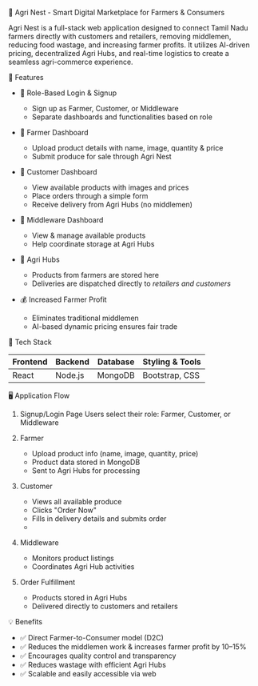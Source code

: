 🌾 Agri Nest - Smart Digital Marketplace for Farmers & Consumers

Agri Nest is a full-stack web application designed to connect Tamil Nadu farmers directly with customers and retailers, removing middlemen, reducing food wastage, and increasing farmer profits. It utilizes AI-driven pricing, decentralized Agri Hubs, and real-time logistics to create a seamless agri-commerce experience.


🚀 Features

- 🔐 Role-Based Login & Signup  
  - Sign up as Farmer, Customer, or Middleware
  - Separate dashboards and functionalities based on role

- 🌱 Farmer Dashboard
  - Upload product details with name, image, quantity & price  
  - Submit produce for sale through Agri Nest

- 🛒 Customer Dashboard  
  - View available products with images and prices  
  - Place orders through a simple form  
  - Receive delivery from Agri Hubs (no middlemen)

- 🔎 Middleware Dashboard  
  - View & manage available products  
  - Help coordinate storage at Agri Hubs

- 🏢 Agri Hubs  
  - Products from farmers are stored here  
  - Deliveries are dispatched directly to *retailers and customers*

- 💰 Increased Farmer Profit  
  - Eliminates traditional middlemen  
  - AI-based dynamic pricing ensures fair trade


🧱 Tech Stack

| Frontend  | Backend  | Database | Styling & Tools |
|-----------|----------|----------|------------------|
| React     | Node.js  | MongoDB  | Bootstrap, CSS   |


🖥 Application Flow

1. Signup/Login Page 
   Users select their role: Farmer, Customer, or Middleware

2. Farmer  
   - Upload product info (name, image, quantity, price)  
   - Product data stored in MongoDB  
   - Sent to Agri Hubs for processing

3. Customer 
   - Views all available produce  
   - Clicks "Order Now"  
   - Fills in delivery details and submits order
   - 

4. Middleware  
   - Monitors product listings  
   - Coordinates Agri Hub activities

5. Order Fulfillment  
   - Products stored in Agri Hubs  
   - Delivered directly to customers and retailers

💡 Benefits

- ✅ Direct Farmer-to-Consumer model (D2C)
- ✅ Reduces the middlemen work & increases farmer profit by 10–15%
- ✅ Encourages quality control and transparency
- ✅ Reduces wastage with efficient Agri Hubs
- ✅ Scalable and easily accessible via web